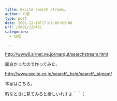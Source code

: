 ```yaml
---
title: Excite search stream…
author: 八雲
type: post
date: 2001-12-10T17:02:05+00:00
url: /2001/12/451
categories:
  - 日記

---
```

http://www6.airnet.ne.jp/marqut/searchstream.html
  
面白かったので作ってみた。

http://www.excite.co.jp/search\_help/search\_stream/
  
本家はこちら。

暇なときに見てみると楽しいれすよ＾＾；